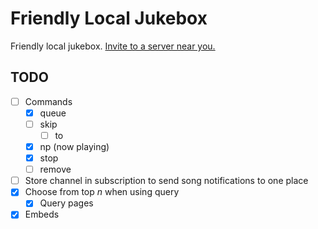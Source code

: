 # Friendly Local Jukebox
Friendly local jukebox. [Invite to a server near you.](https://discord.com/api/oauth2/authorize?client_id=987887529288167465&permissions=3147776&scope=bot)

## TODO
- [ ] Commands
	- [x] queue
	- [ ] skip
		- [ ] to
	- [x] np (now playing)
	- [x] stop
	- [ ] remove
- [ ] Store channel in subscription to send song notifications to one place
- [x] Choose from top *n* when using query
	- [x] Query pages
- [x] Embeds
